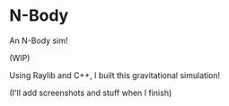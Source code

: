 # N-Body
An N-Body sim!

(WIP)

Using Raylib and C++, I built this gravitational simulation!

(I'll add screenshots and stuff when I finish)
